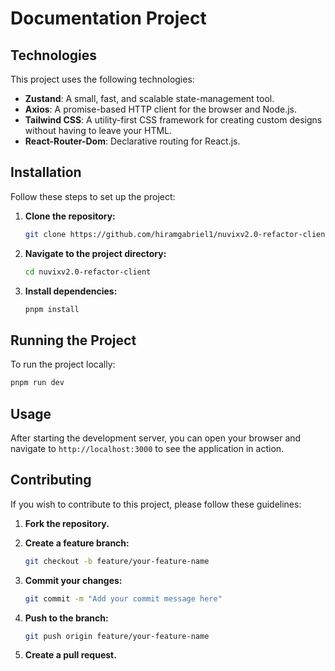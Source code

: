 # Documentation Project

## Technologies

This project uses the following technologies:
- **Zustand**: A small, fast, and scalable state-management tool.
- **Axios**: A promise-based HTTP client for the browser and Node.js.
- **Tailwind CSS**: A utility-first CSS framework for creating custom designs without having to leave your HTML.
- **React-Router-Dom**: Declarative routing for React.js.

## Installation

Follow these steps to set up the project:

1. **Clone the repository:**

   ```bash
   git clone https://github.com/hiramgabriel1/nuvixv2.0-refactor-client
   ```

2. **Navigate to the project directory:**

   ```bash
   cd nuvixv2.0-refactor-client
   ```

3. **Install dependencies:**

   ```bash
   pnpm install
   ```

## Running the Project

To run the project locally:

```bash
pnpm run dev
```

## Usage

After starting the development server, you can open your browser and navigate to `http://localhost:3000` to see the application in action.

## Contributing

If you wish to contribute to this project, please follow these guidelines:

1. **Fork the repository.**
2. **Create a feature branch:**

   ```bash
   git checkout -b feature/your-feature-name
   ```

3. **Commit your changes:**

   ```bash
   git commit -m "Add your commit message here"
   ```

4. **Push to the branch:**

   ```bash
   git push origin feature/your-feature-name
   ```

5. **Create a pull request.**

